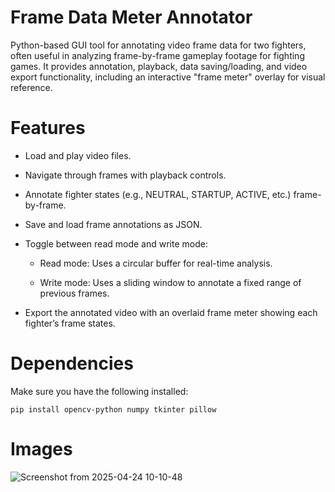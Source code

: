 # Frame Data Meter Annotator

Python-based GUI tool for annotating video frame data for two fighters, often useful in analyzing frame-by-frame gameplay footage for fighting games. It provides annotation, playback, data saving/loading, and video export functionality, including an interactive "frame meter" overlay for visual reference.

# Features

- Load and play video files.

- Navigate through frames with playback controls.

- Annotate fighter states (e.g., NEUTRAL, STARTUP, ACTIVE, etc.) frame-by-frame.

- Save and load frame annotations as JSON.

- Toggle between read mode and write mode:

  - Read mode: Uses a circular buffer for real-time analysis.

  - Write mode: Uses a sliding window to annotate a fixed range of previous frames.

- Export the annotated video with an overlaid frame meter showing each fighter’s frame states.

# Dependencies
Make sure you have the following installed:
```
pip install opencv-python numpy tkinter pillow
```

# Images
![Screenshot from 2025-04-24 10-10-48](https://github.com/user-attachments/assets/e24933a5-d732-4191-814a-89e26b1109ba)
